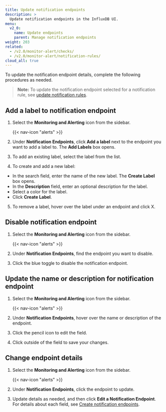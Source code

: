 ```yaml
---
title: Update notification endpoints
description: >
  Update notification endpoints in the InfluxDB UI.
menu:
  v2_0:
    name: Update endpoints
    parent: Manage notification endpoints
weight: 203
related:
  - /v2.0/monitor-alert/checks/
  - /v2.0/monitor-alert/notification-rules/
cloud_all: true
---
```


To update the notification endpoint details, complete the following procedures as needed.

> **Note:** To update the notification endpoint selected for a notification rule, see [update notification rules](/v2.0/cloud/monitor-alert/update-notification-rules/).

## Add a label to notification endpoint

1. Select the **Monitoring and Alerting** icon from the sidebar.

    {{< nav-icon "alerts" >}}

2. Under **Notification Endpoints**, click **Add a label** next to the endpoint you want to add a label to. The **Add Labels** box opens.
3. To add an existing label, select the label from the list.
4. To create and add a new label:

  - In the search field, enter the name of the new label. The **Create Label** box opens.
  - In the **Description** field, enter an optional description for the label.
  - Select a color for the label.
  - Click **Create Label**.

5. To remove a label, hover over the label under an endpoint and click X.


## Disable notification endpoint

1. Select the **Monitoring and Alerting** icon from the sidebar.


    {{< nav-icon "alerts" >}}


2. Under **Notification Endpoints**, find the endpoint you want to disable.
3. Click the blue toggle to disable the notification endpoint.

## Update the name or description for notification endpoint

1. Select the **Monitoring and Alerting** icon from the sidebar.


    {{< nav-icon "alerts" >}}


2. Under **Notification Endpoints**, hover over the name or description of the endpoint.
3. Click the pencil icon to edit the field.
4. Click outside of the field to save your changes.

## Change endpoint details

1. Select the **Monitoring and Alerting** icon from the sidebar.

    {{< nav-icon "alerts" >}}

2. Under **Notification Endpoints**, click the endpoint to update.
3. Update details as needed, and then click **Edit a Notification Endpoint**. For details about each field, see [Create notification endpoints](/v2.0/monitor-alert/notification-endpoints/create/).
